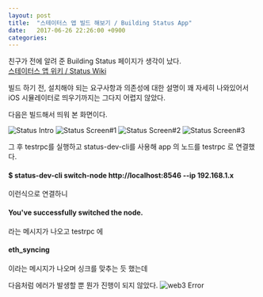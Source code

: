 ```yaml
---
layout: post
title:  "스테이터스 앱 빌드 해보기 / Building Status App"
date:   2017-06-26 22:26:00 +0900
categories: 
---
```

친구가 전에 알려 준 Building Status 페이지가 생각이 났다.  
[스테이터스 앱 위키 / Status Wiki](https://wiki.status.im/contributing/development/building-status/)

빌드 하기 전, 설치해야 되는 요구사항과 의존성에 대한 설명이 꽤 자세히 나와있어서
iOS 시뮬레이터로 띄우기까지는 그다지 어렵지 않았다.

다음은 빌드해서 띄워 본 화면이다. 

![Status Intro](/assets/status-1.png)
![Status Screen#1](/assets/status-screen1.png)
![Status Screen#2](/assets/status-screen2.png)
![Status Screen#3](/assets/status-screen3.png)

그 후 testrpc를 실행하고 status-dev-cli를 사용해 app 의 노드를 testrpc 로 연결했다.
#### $ status-dev-cli switch-node http://localhost:8546 --ip 192.168.1.x   
이런식으로 연결하니 
#### You've successfully switched the node.  
라는 메시지가 나오고 testrpc 에 
#### eth_syncing  
이라는 메시지가 나오며 싱크를 맞추는 듯 했는데

다음처럼 에러가 발생할 뿐 뭔가 진행이 되지 않았다.
![web3 Error](/assets/status-error.png)


